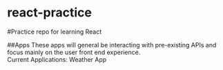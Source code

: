 # react-practice
#Practice repo for learning React

##Apps
These apps will general be interacting with pre-existing APIs and focus mainly on the user front end experience.  
Current Applications: Weather App
